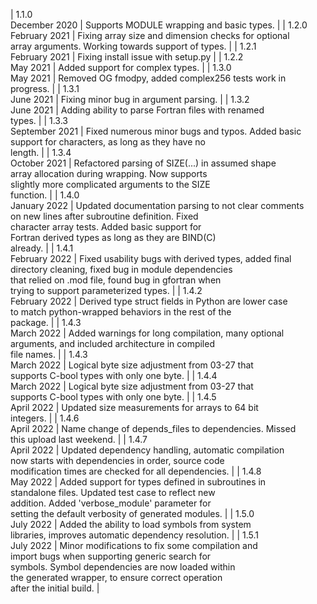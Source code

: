 | 1.1.0<br>December 2020 | Supports MODULE wrapping and basic types. |
| 1.2.0<br>February 2021 | Fixing array size and dimension checks for optional <br> array arguments. Working towards support of types. |
| 1.2.1<br>February 2021 | Fixing install issue with setup.py |
| 1.2.2<br>May 2021 | Added support for complex types. |
| 1.3.0<br>May 2021 | Removed OG fmodpy, added complex256 tests work in <br> progress. |
| 1.3.1<br>June 2021 | Fixing minor bug in argument parsing. |
| 1.3.2<br>June 2021 | Adding ability to parse Fortran files with renamed <br> types. |
| 1.3.3<br>September 2021 | Fixed numerous minor bugs and typos. Added basic <br> support for characters, as long as they have no <br> length. |
| 1.3.4<br>October 2021 | Refactored parsing of SIZE(...) in assumed shape <br> array allocation during wrapping. Now supports <br> slightly more complicated arguments to the SIZE <br> function. |
| 1.4.0<br>January 2022 | Updated documentation parsing to not clear comments <br> on new lines after subroutine definition. Fixed <br> character array tests. Added basic support for <br> Fortran derived types as long as they are BIND(C) <br> already. |
| 1.4.1<br>February 2022 | Fixed usability bugs with derived types, added final <br> directory cleaning, fixed bug in module dependencies <br> that relied on .mod file, found bug in gfortran when <br> trying to support parameterized types. |
| 1.4.2<br>February 2022 | Derived type struct fields in Python are lower case <br> to match python-wrapped behaviors in the rest of the <br> package. |
| 1.4.3<br>March 2022 | Added warnings for long compilation, many optional <br> arguments, and included architecture in compiled <br> file names. |
| 1.4.3<br>March 2022 | Logical byte size adjustment from 03-27 that <br> supports C-bool types with only one byte. |
| 1.4.4<br>March 2022 | Logical byte size adjustment from 03-27 that <br> supports C-bool types with only one byte. |
| 1.4.5<br>April 2022 | Updated size measurements for arrays to 64 bit <br> integers. |
| 1.4.6<br>April 2022 | Name change of depends_files to dependencies. Missed <br> this upload last weekend. |
| 1.4.7<br>April 2022 | Updated dependency handling, automatic compilation <br> now starts with dependencies in order, source code <br> modification times are checked for all dependencies. |
| 1.4.8<br>May 2022 | Added support for types defined in subroutines in <br> standalone files. Updated test case to reflect new <br> addition. Added 'verbose_module' parameter for <br> setting the default verbosity of generated modules. |
| 1.5.0<br>July 2022 | Added the ability to load symbols from system <br> libraries, improves automatic dependency resolution. |
| 1.5.1<br>July 2022 | Minor modifications to fix some compilation and <br> import bugs when supporting generic search for <br> symbols. Symbol dependencies are now loaded within <br> the generated wrapper, to ensure correct operation <br> after the initial build. |

